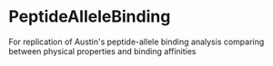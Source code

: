 # PeptideAlleleBinding

For replication of Austin's peptide-allele binding analysis comparing between physical properties and binding affinities
